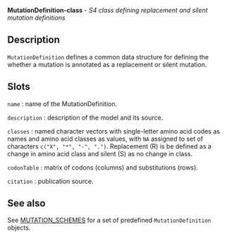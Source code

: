 **MutationDefinition-class** - *S4 class defining replacement and silent mutation definitions*

Description
--------------------

`MutationDefinition` defines a common data structure for defining the whether
a mutation is annotated as a replacement or silent mutation.






Slots
-------------------



`name`
:   name of the MutationDefinition.

`description`
:   description of the model and its source.

`classes`
:   named character vectors with single-letter amino acid codes as names
and amino acid classes as values, with `NA` assigned to set of 
characters `c("X", "*", "-", ".")`. Replacement (R) is be 
defined as a change in amino acid class and silent (S) as no 
change in class.

`codonTable`
:   matrix of codons (columns) and substitutions (rows).

`citation`
:   publication source.




See also
-------------------

See [MUTATION_SCHEMES](MUTATION_SCHEMES.md) for a set of predefined `MutationDefinition` objects.






